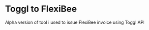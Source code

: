 Toggl to FlexiBee
==================

Alpha version of tool i used to issue FlexiBee invoice using Toggl API

